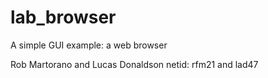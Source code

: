 # lab_browser
A simple GUI example: a web browser

Rob Martorano and Lucas Donaldson
netid: rfm21 and lad47


